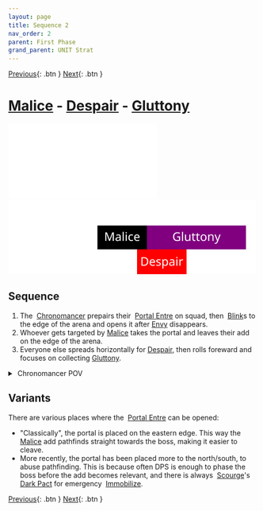 ```yaml
---
layout: page
title: Sequence 2
nav_order: 2
parent: First Phase
grand_parent: UNIT Strat
---
```


[Previous](seq1.html){: .btn } [Next](seq3.html){: .btn }

# [Malice] - [Despair] - [Gluttony]

<div class="video-container">
  <iframe src="../../videos/phase1/seq2.mp4" frameborder="0" allowfullscreen></iframe>
</div>

<img class="seq-img" src="../../timelines/images/phase1/seq2.svg">

## Sequence

1. The <img class="inline chrono"> [Chronomancer] prepairs their <img class="inline portal"> [Portal Entre] on squad, then <img class="inline blink"> [Blink]s to the edge of the arena and opens it after [Envy] disappears.
2. Whoever gets targeted by [Malice] takes the portal and leaves their add on the edge of the arena.
3. Everyone else spreads horizontally for [Despair], then rolls foreward and focuses on collecting [Gluttony].

<details>
  <summary><img class="inline chrono"> Chronomancer POV</summary>
  <iframe class="youtube-video" src="https://www.youtube.com/embed/OA3tzmAsea0?si=ytuj9FtN2UTVK0Zw&start=38&end=63&mute=1 " frameborder="0" allow="accelerometer; clipboard-write; encrypted-media; gyroscope; picture-in-picture; web-share" referrerpolicy="strict-origin-when-cross-origin" allowfullscreen></iframe>
</details>

## Variants
There are various places where the <img class="inline portal"> [Portal Entre] can be opened:
- "Classically", the portal is placed on the eastern edge. This way the [Malice] add pathfinds straight towards the boss, making it easier to cleave.
- More recently, the portal has been placed more to the north/south, to abuse pathfinding. This is because often DPS is enough to phase the boss before the add becomes relevant, and there is always <img class="inline scourge"> [Scourge]'s  <img class="inline necro_three_dagger">[Dark Pact](https://wiki.guildwars2.com/wiki/Dark_Pact) for emergency <img class="inline immobile"> [Immobilize](https://wiki.guildwars2.com/wiki/Immobile).


[Previous](seq1.html){: .btn } [Next](seq3.html){: .btn }

[Gluttony]: ../../mechanics/aspects/gluttony.html
[Malice]: ../../mechanics/aspects/malice.html
[Despair]: ../../mechanics/aspects/despair.html
[Envy]: ../../mechanics/aspects/envy.html
[Chronomancer]: https://wiki.guildwars2.com/wiki/Chronomancer
[Portal Entre]: https://wiki.guildwars2.com/wiki/Portal_Entre
[Blink]: https://wiki.guildwars2.com/wiki/Blink
[Scourge]: https://wiki.guildwars2.com/wiki/Scourge